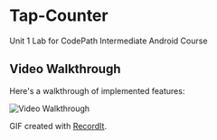 # Tap-Counter

Unit 1 Lab for CodePath Intermediate Android Course

## Video Walkthrough

Here's a walkthrough of implemented features:

<img src='http://g.recordit.co/mzbko75TOX.gif' title='Video Walkthrough' width='' alt='Video Walkthrough' />

<!-- Replace this with whatever GIF tool you used! -->
GIF created with [RecordIt](https://recordit.co/).  
<!-- Other options include:
[Kap](https://getkap.co/) for macOS
[ScreenToGif](https://www.screentogif.com/) for Windows
[peek](https://github.com/phw/peek) for Linux. -->

